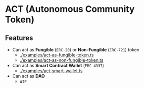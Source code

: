 # ACT (Autonomous Community Token)

## Features

* Can act as **Fungible** (`ERC-20`) or **Non-Fungible** (`ERC-721`) token
    * [./examples/act-as-fungible-token.ts](../scripts/demo.ts)
    * [./examples/act-as-non-fungible-token.ts](../scripts/demo.ts)
* Can act as **Smart Contract Wallet** (`ERC-4337`)
    * [./examples/act-smart-wallet.ts](../scripts/demo.ts)
* Can act as **DAO**
    * `WIP` 

